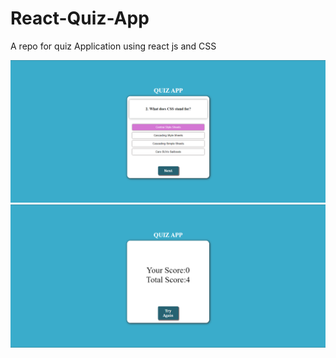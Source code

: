 # React-Quiz-App
A repo for quiz Application using react js and CSS

<div>
  <img alt="image" src="https://github.com/bhavesa16/Quiz-App/blob/main/Quiz%20question.png">
  <img alt="image" src="https://github.com/bhavesa16/Quiz-App/blob/main/quiz_result.png">
</div>

